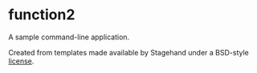 # function2

A sample command-line application.

Created from templates made available by Stagehand under a BSD-style
[license](https://github.com/dart-lang/stagehand/blob/master/LICENSE).
